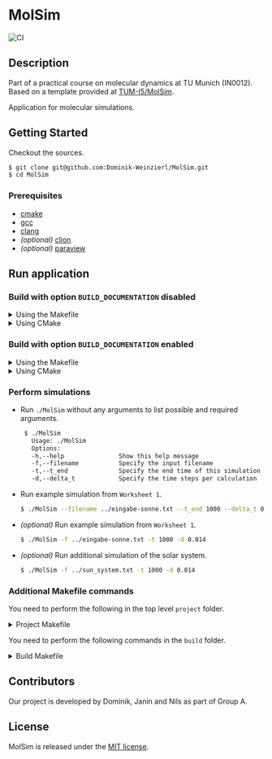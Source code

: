 # MolSim

![CI](https://github.com/Dominik-Weinzierl/MolSim/actions/workflows/continuous_integration.yml/badge.svg)

## Description

Part of a practical course on molecular dynamics at TU Munich (IN0012). Based on a template provided
at [TUM-I5/MolSim](https://github.com/TUM-I5/MolSim).

Application for molecular simulations.

## Getting Started

Checkout the sources.

```bash
$ git clone git@github.com:Dominik-Weinzierl/MolSim.git
$ cd MolSim
```

### Prerequisites

- [cmake](https://cmake.org/)
- [gcc](https://gcc.gnu.org/)
- [clang](https://clang.llvm.org/)
- _(optional)_ [clion](https://www.jetbrains.com/clion/)
- _(optional)_ [paraview](https://www.paraview.org/)

## Run application

### Build with option `BUILD_DOCUMENTATION` disabled

<details>
  <summary>Using the Makefile</summary>

1. Create build folder and run `cmake` with `make`.

    ```bash
    $ make
    ```

   *Existing build folder will be `deleted` and `created` again.

2. Switch into your `build` folder.
   ```bash
   $ cd ./build
   ```
3. Create the `MolSim` target with the generated `Makefile`.
   ```bash
   $ make
   ```

</details>

<details>
  <summary>Using CMake</summary>

1. Create build folder (`in-source-builds` are disabled).
    ```bash
    $ mkdir ./build
    ```
2. Switch into your `build` folder.
   ```bash
   $ cd ./build
   ```
3. Run `cmake` with specified arguments.
   ```bash
   $ cmake .. -DBUILD_DOCUMENTATION=OFF -DCMAKE_C_COMPILER=clang -DCMAKE_CXX_COMPILER=clang++
   ```
4. Create the `MolSim` target with the generated `Makefile`.
   ```bash
   $ make
   ```

</details>

### Build with option `BUILD_DOCUMENTATION` enabled

<details>
  <summary>Using the Makefile</summary>

1. Create build folder and run `cmake` with `make`.

    ```bash
    $ make build_with_doc
    ```

   *Existing build folder will be `deleted` and `created` again.

2. Switch into your `build` folder.
   ```bash
   $ cd ./build
   ```
3. Create the `MolSim` target with the generated `Makefile`.
   ```bash
   $ make
   ```

</details>

<details>
  <summary>Using CMake</summary>

1. Create build folder (`in-source-builds` are disabled).
    ```bash
    $ mkdir ./build
    ```
2. Switch into your `build` folder.
   ```bash
   $ cd ./build
   ```
3. Run `cmake` with specified arguments.
   ```bash
   $ cmake .. -DBUILD_DOCUMENTATION=ON -DCMAKE_C_COMPILER=clang -DCMAKE_CXX_COMPILER=clang++
   ```
4. Create the `MolSim` target with the generated `Makefile`.
   ```bash
   $ make
   ```

</details>

### Perform simulations

- Run `./MolSim` without any arguments to list possible and required arguments.
   ```bash
    $ ./MolSim
      Usage: ./MolSim
      Options:
      -h,--help               Show this help message
      -f,--filename           Specify the input filename
      -t,--t_end              Specify the end time of this simulation
      -d,--delta_t            Specify the time steps per calculation
   ```
- Run example simulation from `Worksheet 1`.
   ```bash
   $ ./MolSim --filename ../eingabe-sonne.txt --t_end 1000 --delta_t 0.014
   ```
- _(optional)_ Run example simulation from `Worksheet 1`.
   ```bash
   $ ./MolSim -f ../eingabe-sonne.txt -t 1000 -d 0.014
   ```
- _(optional)_ Run additional simulation of the solar system.
   ```bash
   $ ./MolSim -f ../sun_system.txt -t 1000 -d 0.014
   ```

### Additional Makefile commands

You need to perform the following in the top level `project` folder.
<details>
<summary>Project Makefile</summary>

- Remove the `build` folder.
   ```bash
   $ make clean
   ```
- Remove and create the `build` folder.
   ```bash
   $ make create_folder
   ```

</details>

You need to perform the following commands in the `build` folder.
<details>
  <summary>Build Makefile</summary>

- Make the `doxygen` documentation.
    ```bash
    $ make doc_doxygen
    ```
- Remove the `doxygen` documentation.
    ```bash
    $ make clean_doxygen
    ```
- Remove all target relevant files (e.g. Target, ...).
    ```bash
    $ make clean
    ```

</details>

## Contributors

Our project is developed by Dominik, Janin and Nils as part of Group A.

## License

MolSim is released under the [MIT license](https://github.com/Dominik-Weinzierl/MolSim).